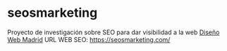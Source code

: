 # seosmarketing
Proyecto de investigación sobre SEO para dar visibilidad a la web <a href='https://seosmarketing.com/' rel='dofollow'>Diseño Web Madrid</a>
URL WEB SEO: https://seosmarketing.com/
